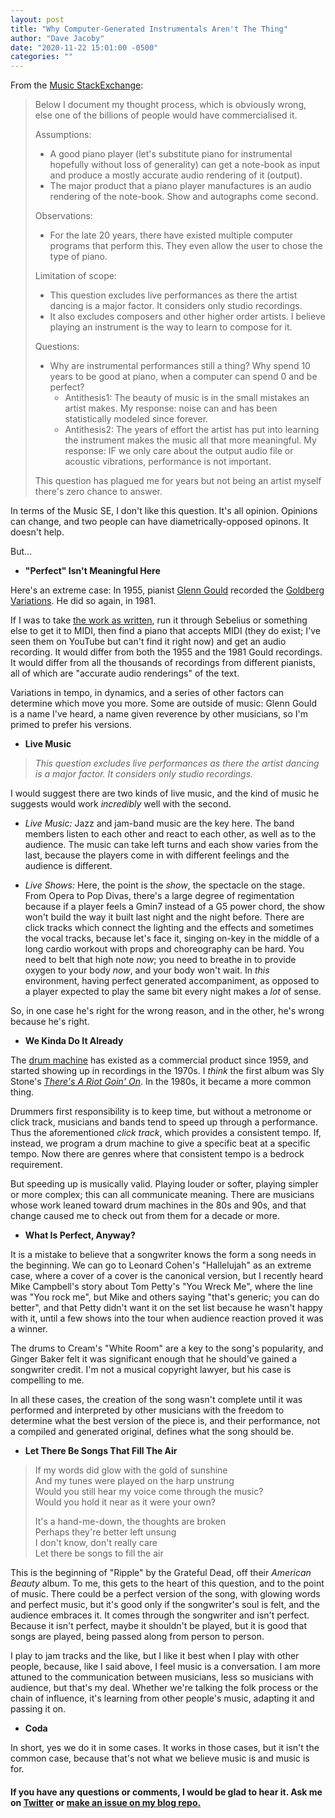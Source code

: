 ```yaml
---
layout: post
title: "Why Computer-Generated Instrumentals Aren't The Thing"
author: "Dave Jacoby"
date: "2020-11-22 15:01:00 -0500"
categories: ""
---
```


From the [Music StackExchange](https://music.stackexchange.com/questions/107832/why-arent-computer-generated-instrumentals-the-thing/107837#107837):

> Below I document my thought process, which is obviously wrong, else one of the billions of people would have commercialised it.
>
> Assumptions:
>
> - A good piano player (let's substitute piano for instrumental hopefully without loss of generality) can get a note-book as input and produce a mostly accurate audio rendering of it (output).
> - The major product that a piano player manufactures is an audio rendering of the note-book. Show and autographs come second.
>
> Observations:
>
> - For the late 20 years, there have existed multiple computer programs that perform this. They even allow the user to chose the type of piano.
>
> Limitation of scope:
>
> - This question excludes live performances as there the artist dancing is a major factor. It considers only studio recordings.
> - It also excludes composers and other higher order artists. I believe playing an instrument is the way to learn to compose for it.
>
> Questions:
>
> - Why are instrumental performances still a thing? Why spend 10 years to be good at piano, when a computer can spend 0 and be perfect?
>   - Antithesis1: The beauty of music is in the small mistakes an artist makes. My response: noise can and has been statistically modeled since forever.
>   - Antithesis2: The years of effort the artist has put into learning the instrument makes the music all that more meaningful. My response: IF we only care about the output audio file or acoustic vibrations, performance is not important.
>
> This question has plagued me for years but not being an artist myself there's zero chance to answer.

In terms of the Music SE, I don't like this question. It's all opinion. Opinions can change, and two people can have diametrically-opposed opinons. It doesn't help.

But...

- **"Perfect" Isn't Meaningful Here**

Here's an extreme case: In 1955, pianist [Glenn Gould](https://en.wikipedia.org/wiki/Glenn_Gould) recorded the [Goldberg Variations](https://en.wikipedia.org/wiki/Goldberg_Variations). He did so again, in 1981.

If I was to take [the work as written](https://www.amazon.com/Bach-Goldberg-Variations-Schirmer-Schirmers/dp/0793522455/), run it through Sebelius or something else to get it to MIDI, then find a piano that accepts MIDI (they do exist; I've seen them on YouTube but can't find it right now) and get an audio recording. It would differ from both the 1955 and the 1981 Gould recordings. It would differ from all the thousands of recordings from different pianists, all of which are "accurate audio renderings" of the text.

Variations in tempo, in dynamics, and a series of other factors can determine which move you more. Some are outside of music: Glenn Gould is a name I've heard, a name given reverence by other musicians, so I'm primed to prefer his versions.

- **Live Music**

> _This question excludes live performances as there the artist dancing is a major factor. It considers only studio recordings._

I would suggest there are two kinds of live music, and the kind of music he suggests would work _incredibly_ well with the second.

- _Live Music:_ Jazz and jam-band music are the key here. The band members listen to each other and react to each other, as well as to the audience. The music can take left turns and each show varies from the last, because the players come in with different feelings and the audience is different.

- _Live Shows:_ Here, the point is the _show_, the spectacle on the stage. From Opera to Pop Divas, there's a large degree of regimentation because if a player feels a Gmin7 instead of a G5 power chord, the show won't build the way it built last night and the night before. There are click tracks which connect the lighting and the effects and sometimes the vocal tracks, because let's face it, singing on-key in the middle of a long cardio workout with props and choreography can be hard. You need to belt that high note _now_; you need to breathe in to provide oxygen to your body _now_, and your body won't wait. In _this_ environment, having perfect generated accompaniment, as opposed to a player expected to play the same bit every night makes a _lot_ of sense.

So, in one case he's right for the wrong reason, and in the other, he's wrong because he's right.

- **We Kinda Do It Already**

The [drum machine](https://en.wikipedia.org/wiki/Drum_machine) has existed as a commercial product since 1959, and started showing up in recordings in the 1970s. I _think_ the first album was Sly Stone's [_There's A Riot Goin' On_](https://en.wikipedia.org/wiki/There%27s_a_Riot_Goin%27_On). In the 1980s, it became a more common thing.

Drummers first responsibility is to keep time, but without a metronome or click track, musicians and bands tend to speed up through a performance. Thus the aforementioned _click track_, which provides a consistent tempo. If, instead, we program a drum machine to give a specific beat at a specific tempo. Now there are genres where that consistent tempo is a bedrock requirement.

But speeding up is musically valid. Playing louder or softer, playing simpler or more complex; this can all communicate meaning. There are musicians whose work leaned toward drum machines in the 80s and 90s, and that change caused me to check out from them for a decade or more.

- **What Is Perfect, Anyway?**

It is a mistake to believe that a songwriter knows the form a song needs in the beginning. We can go to Leonard Cohen's "Hallelujah" as an extreme case, where a cover of a cover is the canonical version, but I recently heard Mike Campbell's story about Tom Petty's "You Wreck Me", where the line was "You rock me", but Mike and others saying "that's generic; you can do better", and that Petty didn't want it on the set list because he wasn't happy with it, until a few shows into the tour when audience reaction proved it was a winner.

The drums to Cream's "White Room" are a key to the song's popularity, and Ginger Baker felt it was significant enough that he should've gained a songwriter credit. I'm not a musical copyright lawyer, but his case is compelling to me.

In all these cases, the creation of the song wasn't complete until it was performed and interpreted by other musicians with the freedom to determine what the best version of the piece is, and their performance, not a compiled and generated original, defines what the song should be.

- **Let There Be Songs That Fill The Air**

> If my words did glow with the gold of sunshine  
> And my tunes were played on the harp unstrung  
> Would you still hear my voice come through the music?  
> Would you hold it near as it were your own?
>
> It's a hand-me-down, the thoughts are broken  
> Perhaps they're better left unsung  
> I don't know, don't really care  
> Let there be songs to fill the air

This is the beginning of "Ripple" by the Grateful Dead, off their _American Beauty_ album. To me, this gets to the heart of this question, and to the point of music. There could be a perfect version of the song, with glowing words and perfect music, but it's good only if the songwriter's soul is felt, and the audience embraces it. It comes through the songwriter and isn't perfect. Because it isn't perfect, maybe it shouldn't be played, but it is good that songs are played, being passed along from person to person.

I play to jam tracks and the like, but I like it best when I play with other people, because, like I said above, I feel music is a conversation. I am more attuned to the communication between musicians, less so musicians with audience, but that's my deal. Whether we're talking the folk process or the chain of influence, it's learning from other people's music, adapting it and passing it on.

- **Coda**

In short, yes we do it in some cases. It works in those cases, but it isn't the common case, because that's not what we believe music is and music is for.

#### If you have any questions or comments, I would be glad to hear it. Ask me on [Twitter](https://twitter.com/jacobydave) or [make an issue on my blog repo.](https://github.com/jacoby/jacoby.github.io)
